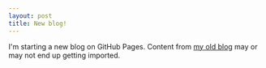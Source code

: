```yaml
---
layout: post
title: New blog!
---
```


I'm starting a new blog on GitHub Pages. Content from [my old blog](https://rosuav.blogspot.com) may or may not end up getting imported.

